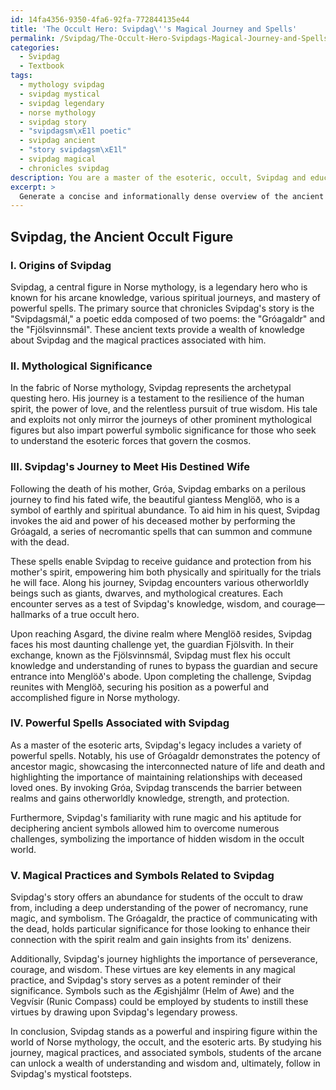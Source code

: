 ```yaml
---
id: 14fa4356-9350-4fa6-92fa-772844135e44
title: 'The Occult Hero: Svipdag\''s Magical Journey and Spells'
permalink: /Svipdag/The-Occult-Hero-Svipdags-Magical-Journey-and-Spells/
categories:
  - Svipdag
  - Textbook
tags:
  - mythology svipdag
  - svipdag mystical
  - svipdag legendary
  - norse mythology
  - svipdag story
  - "svipdagsm\xE1l poetic"
  - svipdag ancient
  - "story svipdagsm\xE1l"
  - svipdag magical
  - chronicles svipdag
description: You are a master of the esoteric, occult, Svipdag and education, you have written many textbooks on the subject in ways that provide students with rich and deep understanding of the subject. You are being asked to write textbook-like sections on a topic and you do it with full context, explainability, and reliability in accuracy to the true facts of the topic at hand, in a textbook style that a student would easily be able to learn from, in a rich, engaging, and contextual way. Always include relevant context (such as formulas and history), related concepts, and in a way that someone can gain deep insights from.
excerpt: > 
  Generate a concise and informationally dense overview of the ancient occult figure, Svipdag, designed to be a section in a grimoire or spellbook. The text should enhance a student's understanding of Svipdag's origins, his mythological significance, his journey to meet his destined wife, and the powerful spells associated with him. Include references to primary sources and any notable magical practices or symbols related to Svipdag.
---
```


## Svipdag, the Ancient Occult Figure

### I. Origins of Svipdag

Svipdag, a central figure in Norse mythology, is a legendary hero who is known for his arcane knowledge, various spiritual journeys, and mastery of powerful spells. The primary source that chronicles Svipdag's story is the "Svipdagsmál," a poetic edda composed of two poems: the "Gróagaldr" and the "Fjölsvinnsmál". These ancient texts provide a wealth of knowledge about Svipdag and the magical practices associated with him.

### II. Mythological Significance

In the fabric of Norse mythology, Svipdag represents the archetypal questing hero. His journey is a testament to the resilience of the human spirit, the power of love, and the relentless pursuit of true wisdom. His tale and exploits not only mirror the journeys of other prominent mythological figures but also impart powerful symbolic significance for those who seek to understand the esoteric forces that govern the cosmos.

### III. Svipdag's Journey to Meet His Destined Wife

Following the death of his mother, Gróa, Svipdag embarks on a perilous journey to find his fated wife, the beautiful giantess Menglöð, who is a symbol of earthly and spiritual abundance. To aid him in his quest, Svipdag invokes the aid and power of his deceased mother by performing the Gróagald, a series of necromantic spells that can summon and commune with the dead.

These spells enable Svipdag to receive guidance and protection from his mother's spirit, empowering him both physically and spiritually for the trials he will face. Along his journey, Svipdag encounters various otherworldly beings such as giants, dwarves, and mythological creatures. Each encounter serves as a test of Svipdag's knowledge, wisdom, and courage—hallmarks of a true occult hero.

Upon reaching Asgard, the divine realm where Menglöð resides, Svipdag faces his most daunting challenge yet, the guardian Fjölsvith. In their exchange, known as the Fjölsvinnsmál, Svipdag must flex his occult knowledge and understanding of runes to bypass the guardian and secure entrance into Menglöð's abode. Upon completing the challenge, Svipdag reunites with Menglöð, securing his position as a powerful and accomplished figure in Norse mythology.

### IV. Powerful Spells Associated with Svipdag

As a master of the esoteric arts, Svipdag's legacy includes a variety of powerful spells. Notably, his use of Gróagaldr demonstrates the potency of ancestor magic, showcasing the interconnected nature of life and death and highlighting the importance of maintaining relationships with deceased loved ones. By invoking Gróa, Svipdag transcends the barrier between realms and gains otherworldly knowledge, strength, and protection.

Furthermore, Svipdag's familiarity with rune magic and his aptitude for deciphering ancient symbols allowed him to overcome numerous challenges, symbolizing the importance of hidden wisdom in the occult world.

### V. Magical Practices and Symbols Related to Svipdag

Svipdag's story offers an abundance for students of the occult to draw from, including a deep understanding of the power of necromancy, rune magic, and symbolism. The Gróagaldr, the practice of communicating with the dead, holds particular significance for those looking to enhance their connection with the spirit realm and gain insights from its' denizens.

Additionally, Svipdag's journey highlights the importance of perseverance, courage, and wisdom. These virtues are key elements in any magical practice, and Svipdag's story serves as a potent reminder of their significance. Symbols such as the  Ægishjálmr (Helm of Awe) and the Vegvísir (Runic Compass) could be employed by students to instill these virtues by drawing upon Svipdag's legendary prowess.

In conclusion, Svipdag stands as a powerful and inspiring figure within the world of Norse mythology, the occult, and the esoteric arts. By studying his journey, magical practices, and associated symbols, students of the arcane can unlock a wealth of understanding and wisdom and, ultimately, follow in Svipdag's mystical footsteps.
